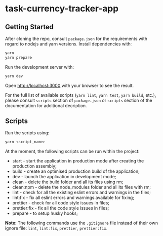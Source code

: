 # task-currency-tracker-app

## Getting Started

After cloning the repo, consult `package.json` for the requirements with regard to nodejs and yarn versions.
Install dependencies with:

```bash
yarn
yarn prepare
```

Run the development server with:

```bash
yarn dev
```

Open [http://localhost:3000](http://localhost:3000) with your browser to see the result.

For the full list of available scripts (`yarn lint`, `yarn test`, `yarn build`, etc.), please consult `scripts` section of `package.json` or `scripts` section of the documentation for additional decription.

## Scripts

Run the scripts using:

```bash
yarn <script_name>
```

At the moment, the following scripts can be run within the project:

- start - start the application in production mode after creating the production assembly;
- build - create an optimised production build of the application;
- dev - launch the application in development mode;
- clean - delete the build folder and all its files using rm;
- clean:npm - delete the node_modules folder and all its files with rm;
- lint - check for all the existing eslint errors and warnings in the files;
- lint:fix - fix all eslint errors and warnings available for fixing;
- prettier - check for all code style issues in files;
- prettier:fix - fix all the code style issues in files;
- prepare - to setup husky hooks;

**Note**: The following commands use the `.gitignore` file instead of their own ignore file: `lint`, `lint:fix`, `prettier`, `prettier:fix`.
